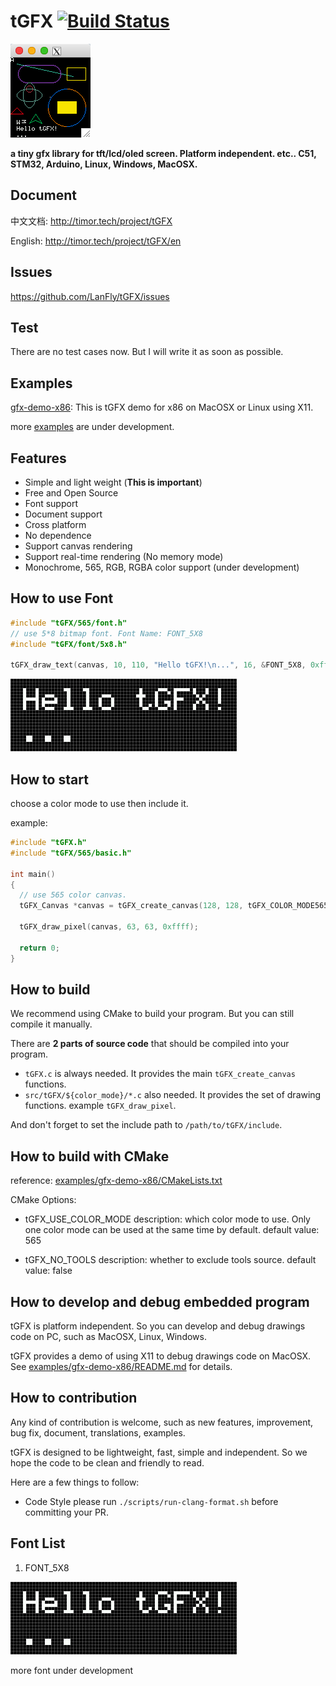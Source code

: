 # tGFX [![Build Status](https://travis-ci.com/LanFly/tGFX.svg?branch=master)](https://travis-ci.com/LanFly/tGFX)

![./preview.png](./preview.png)

**a tiny gfx library for tft/lcd/oled screen. Platform independent. etc.. C51, STM32, Arduino, Linux, Windows, MacOSX.**

## Document

中文文档: http://timor.tech/project/tGFX

English: http://timor.tech/project/tGFX/en

## Issues

https://github.com/LanFly/tGFX/issues

## Test

There are no test cases now. But I will write it as soon as possible.

## Examples

[gfx-demo-x86](examples/gfx-demo-x86): This is tGFX demo for x86 on MacOSX or Linux using X11.

more [examples](examples/) are under development.

## Features

- Simple and light weight (**This is important**)
- Free and Open Source
- Font support
- Document support
- Cross platform
- No dependence
- Support canvas rendering
- Support real-time rendering (No memory mode)
- Monochrome, 565, RGB, RGBA color support (under development)

## How to use Font

```c
#include "tGFX/565/font.h"
// use 5*8 bitmap font. Font Name: FONT_5X8
#include "tGFX/font/5x8.h"

tGFX_draw_text(canvas, 10, 110, "Hello tGFX!\n...", 16, &FONT_5X8, 0xffff);
```

![./preview/font-5x7.png](./preview/font-5x7.png)

## How to start

choose a color mode to use then include it.

example:

```c
#include "tGFX.h"
#include "tGFX/565/basic.h"

int main()
{
  // use 565 color canvas.
  tGFX_Canvas *canvas = tGFX_create_canvas(128, 128, tGFX_COLOR_MODE565);

  tGFX_draw_pixel(canvas, 63, 63, 0xffff);

  return 0;
}
```

## How to build

We recommend using CMake to build your program. But you can still compile it manually.

There are **2 parts of source code** that should be compiled into your program.

- `tGFX.c` is always needed. It provides the main `tGFX_create_canvas` functions.
- `src/tGFX/${color_mode}/*.c` also needed. It provides the set of drawing functions. example `tGFX_draw_pixel`.

And don't forget to set the include path to `/path/to/tGFX/include`.

## How to build with CMake

reference: [examples/gfx-demo-x86/CMakeLists.txt](examples/gfx-demo-x86/CMakeLists.txt)

CMake Options:

- tGFX_USE_COLOR_MODE
description: which color mode to use. Only one color mode can be used at the same time by default.
default value: 565

- tGFX_NO_TOOLS
description: whether to exclude tools source.
default value: false

## How to develop and debug embedded program

tGFX is platform independent. So you can develop and debug drawings code on PC, such as MacOSX, Linux, Windows.

tGFX provides a demo of using X11 to debug drawings code on MacOSX. See [examples/gfx-demo-x86/README.md](examples/gfx-demo-x86/README.md) for details.

## How to contribution

Any kind of contribution is welcome, such as new features, improvement, bug fix, document, translations, examples.

tGFX is designed to be lightweight, fast, simple and independent. So we hope the code to be clean and friendly to read.

Here are a few things to follow:

- Code Style
please run `./scripts/run-clang-format.sh` before committing your PR.

## Font List

1. FONT_5X8

![./preview/font-5x7.png](./preview/font-5x7.png)

more font under development
